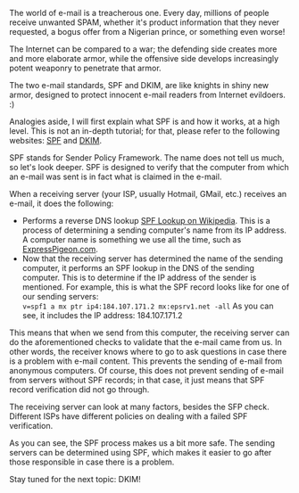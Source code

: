 The world of e-mail is a treacherous one. Every day, millions of people
receive unwanted SPAM, whether it's product information that they never
requested, a bogus offer from a Nigerian prince, or something even
worse!

The Internet can be compared to a war; the defending side creates more
and more elaborate armor, while the offensive side develops increasingly
potent weaponry to penetrate that armor.

The two e-mail standards, SPF and DKIM, are like knights in shiny new
armor, designed to protect innocent e-mail readers from Internet
evildoers. :)

Analogies aside, I will first explain what SPF is and how it works, at a
high level. This is not an in-depth tutorial; for that, please refer to
the following websites: [SPF](http://www.openspf.org/) and [DKIM](http://www.dkim.org/).

SPF stands for Sender Policy Framework. The name does not tell us much,
so let's look deeper. SPF is designed to verify that the computer from
which an e-mail was sent is in fact what is claimed in the e-mail.

When a receiving server (your ISP, usually Hotmail, GMail, etc.)
receives an e-mail, it does the following:

-   Performs a reverse DNS lookup
    [SPF Lookup on Wikipedia](http://en.wikipedia.org/wiki/Reverse_DNS_lookup). This is a process
    of determining a sending computer's name from its IP address. A
    computer name is something we use all the time, such as
    [ExpressPigeon.com](http://expresspigeon.com).
-   Now that the receiving server has determined the name of the sending
    computer, it performs an SPF lookup in the DNS of the sending
    computer. This is to determine if the IP address of the sender is
    mentioned. For example, this is what the SPF record looks like for
    one of our sending servers:  
    `v=spf1 a mx ptr ip4:184.107.171.2 mx:epsrv1.net -all`
    As you can see, it includes the IP address: 184.107.171.2

This means that when we send from this computer, the receiving server
can do the aforementioned checks to validate that the e-mail came from
us. In other words, the receiver knows where to go to ask questions in
case there is a problem with e-mail content. This prevents the sending
of e-mail from anonymous computers. Of course, this does not prevent
sending of e-mail from servers without SPF records; in that case, it
just means that SPF record verification did not go through.

The receiving server can look at many factors, besides the SFP check.
Different ISPs have different policies on dealing with a failed SPF
verification.

As you can see, the SPF process makes us a bit more safe. The sending
servers can be determined using SPF, which makes it easier to go after
those responsible in case there is a problem.

Stay tuned for the next topic: DKIM!
